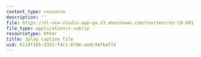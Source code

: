 ```yaml
---
content_type: resource
description: ''
file: https://ol-ocw-studio-app-qa.s3.amazonaws.com/courses/res-10-001-making-science-and-engineering-pictures-a-practical-guide-to-presenting-your-work-spring-2016/6119f18b9322f4c18706ae9c94fbaffd_h0LYxgHiMDE.srt
file_type: application/x-subrip
resourcetype: Other
title: 3play caption file
uid: 6119f18b-9322-f4c1-8706-ae9c94fbaffd
---
```


